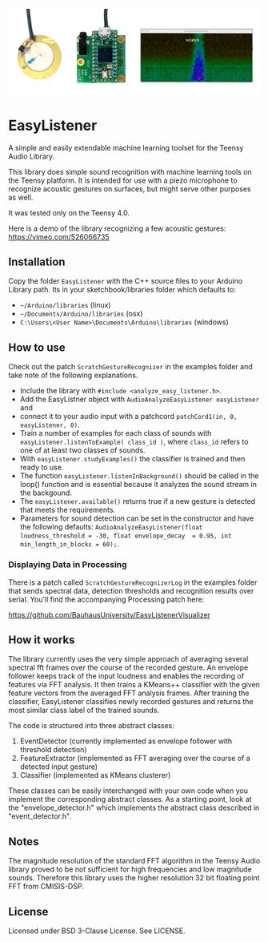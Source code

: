 ![alt text](https://raw.githubusercontent.com/BauhausUniversity/EasyListener/master/EasyListener_Demo.png)


# EasyListener
A simple and easily extendable machine learning toolset for the Teensy Audio Library.

This library does simple sound recognition with machine learning tools on the Teensy platform. 
It is intended for use with a piezo microphone to recognize acoustic gestures on surfaces, 
but might serve other purposes as well. 

It was tested only on the Teensy 4.0.

Here is a demo of the library recognizing a few acoustic gestures:
https://vimeo.com/526066735


## Installation
Copy the folder ```EasyListener``` with the C++ source files to your Arduino Library path. Its in your sketchbook/libraries folder which defaults to:

- ```~/Arduino/libraries``` (linux)
- ```~/Documents/Arduino/libraries``` (osx)
- ```C:\Users\<User Name>\Documents\Arduino\libraries``` (windows)

## How to use
Check out the patch ```ScratchGestureRecognizer``` in the examples folder and take note of the following explanations.
- Include the library with ```#include <analyze_easy_listener.h>```.
- Add the EasyListner object with ```AudioAnalyzeEasyListener easyListener``` and 
- connect it to your audio input with a patchcord ```patchCord1(in, 0, easyListener, 0)```.
- Train a number of examples for each class of sounds with ```easyListener.listenToExample( class_id )```, 
where ```class_id``` refers to one of at least two classes of sounds. 
- With ```easyListener.studyExamples()``` the classifier is trained and then ready to use.
- The function ```easyListener.listenInBackground()``` should be called in the loop() function and is essential 
because it analyzes the sound stream in the backgound. 
- The ```easyListener.available()``` returns true if a new gesture is detected that meets the requirements. 
- Parameters for sound detection can be set in the constructor and have the following defaults:
```AudioAnalyzeEasyListener(float loudness_threshold = -30, float envelope_decay  = 0.95, int min_length_in_blocks = 60);```.

### Displaying Data in Processing
There is a patch called ```ScratchGestureRecognizerLog``` in the examples folder that sends spectral data, detection thresholds and recognition results over serial. 
You'll find the accompanying Processing patch here:

https://github.com/BauhausUniversity/EasyListenerVisualizer

## How it works
The library currently uses the very simple approach of averaging several spectral fft frames over the course of the recorded gesture. 
An envelope follower keeps track of the input loudness and enables the recording of features via FFT analysis. It then trains a KMeans++ classifier with the given feature vectors from the averaged FFT analysis frames. After training the classifier, EasyListener classifies newly recorded gestures and returns the most similar class label of the trained sounds.

The code is structured into three abstract classes:
1. EventDetector (currently implemented as envelope follower with threshold detection)
2. FeatureExtractor (implemented as FFT averaging over the course of a detected input gesture)
3. Classifier (implemented as KMeans clusterer)

These classes can be easily interchanged with your own code when you implement the corresponding abstract classes.
As a starting point, look at the  "envelope_detector.h" which implements the abstract class described in "event_detector.h".

## Notes
The magnitude resolution of the standard FFT algorithm in the Teensy Audio library proved to be not sufficient for high frequencies and low magnitude sounds. Therefore this library uses the higher resolution 32 bit floating point FFT from CMISIS-DSP. 

## License

Licensed under BSD 3-Clause License. See LICENSE.
